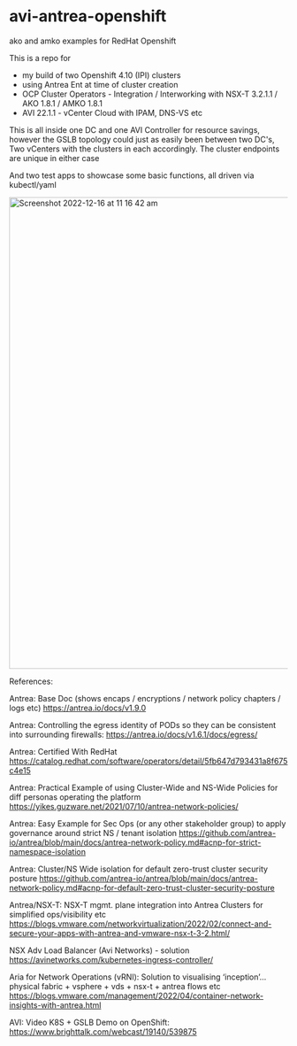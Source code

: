 # avi-antrea-openshift
ako and amko examples for RedHat Openshift

This is a repo for 
- my build of two Openshift 4.10 (IPI) clusters
- using Antrea Ent at time of cluster creation
- OCP Cluster Operators - Integration / Interworking with NSX-T 3.2.1.1 / AKO 1.8.1 / AMKO 1.8.1
- AVI 22.1.1 - vCenter Cloud with IPAM, DNS-VS etc

This is all inside one DC and one AVI Controller for resource savings, however the GSLB topology could just as easily been between two DC's, Two vCenters with the clusters in each accordingly. The cluster endpoints are unique in either case

And two test apps to showcase some basic functions, all driven via kubectl/yaml


<img width="852" alt="Screenshot 2022-12-16 at 11 16 42 am" src="https://user-images.githubusercontent.com/67136481/207993547-fb147d51-618f-42f7-9bdb-40578ef8a6fa.png">


References:

 
Antrea:  Base Doc (shows encaps / encryptions / network policy chapters / logs etc)
https://antrea.io/docs/v1.9.0
 
Antrea: Controlling the egress identity of PODs so they can be consistent into surrounding firewalls:
https://antrea.io/docs/v1.6.1/docs/egress/
 
Antrea: Certified With RedHat
https://catalog.redhat.com/software/operators/detail/5fb647d793431a8f675c4e15
 
Antrea:  Practical Example of using Cluster-Wide and NS-Wide Policies for diff personas operating the platform 
https://yikes.guzware.net/2021/07/10/antrea-network-policies/
 
Antrea:  Easy Example for Sec Ops (or any other stakeholder group)  to apply governance around strict NS / tenant isolation
https://github.com/antrea-io/antrea/blob/main/docs/antrea-network-policy.md#acnp-for-strict-namespace-isolation
 
Antrea:  Cluster/NS Wide isolation for default zero-trust cluster security posture
https://github.com/antrea-io/antrea/blob/main/docs/antrea-network-policy.md#acnp-for-default-zero-trust-cluster-security-posture
 
Antrea/NSX-T:  NSX-T mgmt. plane integration into Antrea Clusters for simplified ops/visibility etc
https://blogs.vmware.com/networkvirtualization/2022/02/connect-and-secure-your-apps-with-antrea-and-vmware-nsx-t-3-2.html/
  
NSX Adv Load Balancer (Avi Networks) - solution
https://avinetworks.com/kubernetes-ingress-controller/
 
Aria for Network Operations (vRNI): Solution to visualising ‘inception’… physical fabric + vsphere + vds + nsx-t + antrea flows etc
https://blogs.vmware.com/management/2022/04/container-network-insights-with-antrea.html
 
AVI: Video K8S + GSLB Demo on OpenShift:
https://www.brighttalk.com/webcast/19140/539875
